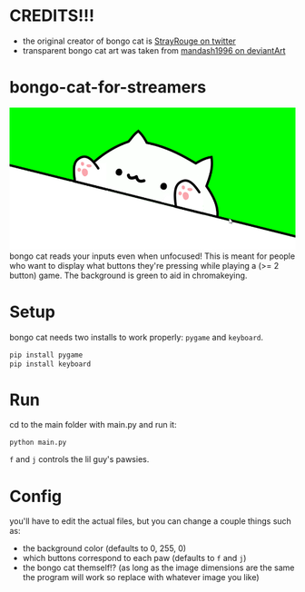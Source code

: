 # CREDITS!!!
* the original creator of bongo cat is [StrayRouge on twitter](https://twitter.com/StrayRogue)
* transparent bongo cat art was taken from [mandash1996 on deviantArt](https://www.deviantart.com/mandash1996/art/Bongo-Cat-Meme-764472620)

# bongo-cat-for-streamers
![screenshot](https://raw.githubusercontent.com/Wreckstation/bongo-cat-for-streamers/main/screenshot.png)
bongo cat reads your inputs even when unfocused! This is meant for people who want to display what buttons they're pressing while playing a (>= 2 button) game. The background is green to aid in chromakeying.

# Setup
bongo cat needs two installs to work properly: `pygame` and `keyboard`.

```
pip install pygame
pip install keyboard
```

# Run
cd to the main folder with main.py and run it:
```
python main.py
```
`f` and `j` controls the lil guy's pawsies.

# Config
you'll have to edit the actual files, but you can change a couple things such as:
* the background color (defaults to 0, 255, 0)
* which buttons correspond to each paw (defaults to `f` and `j`)
* the bongo cat themself!? (as long as the image dimensions are the same the program will work so replace with whatever image you like)
